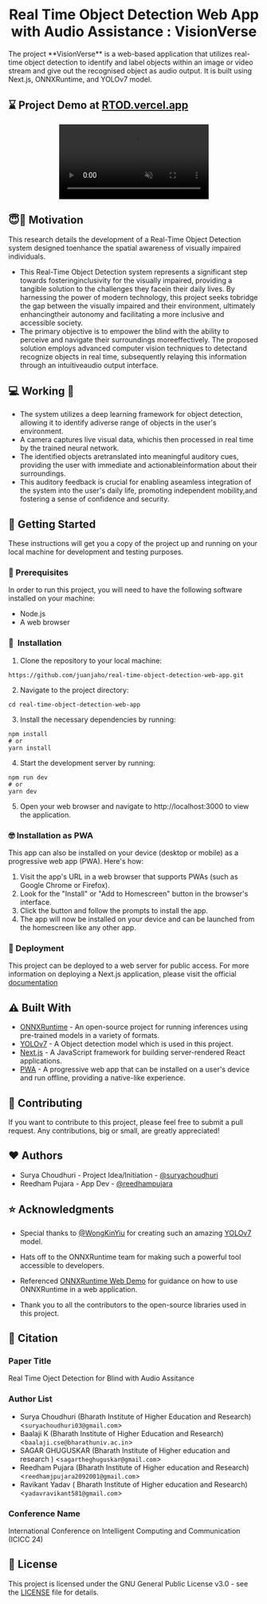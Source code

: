 <h1 align="center">Real Time Object Detection Web App with Audio Assistance : VisionVerse </h1>
The project **VisionVerse** is a web-based application that utilizes real-time object detection to identify and label objects within an image or video stream and give out the recognised object as audio output. It is built using Next.js, ONNXRuntime, and YOLOv7 model.

## :hourglass: Project Demo at [RTOD.vercel.app](https://real-time-object-detection-web-app-master.vercel.app/)
<div align="center" >
  <video autoplay loop muted
  src="https://user-images.githubusercontent.com/44163987/211734752-e354b590-0f55-465a-b783-504ed55d3ed3.mp4" alt="demo.mp4" >
  </video>
</div>

## :innocent::thought_balloon: Motivation
This research details the development of a Real-Time Object Detection system designed toenhance the spatial awareness of visually impaired individuals. 
- This Real-Time Object Detection system represents a significant step towards fosteringinclusivity for the visually impaired, providing a tangible solution to the challenges they facein their daily lives. By harnessing the power of modern technology, this project seeks tobridge the gap between the visually impaired and their environment, ultimately enhancingtheir autonomy and facilitating a more inclusive and accessible society.
- The primary objective is to empower the blind with the ability to perceive and navigate their surroundings moreeffectively. The proposed solution employs advanced computer vision techniques to detectand recognize objects in real time, subsequently relaying this information through an intuitiveaudio output interface.

## :computer: Working :abacus:
- The system utilizes a deep learning framework for object detection, allowing it to identify adiverse range of objects in the user's environment.
- A camera captures live visual data, whichis then processed in real time by the trained neural network.
- The identified objects aretranslated into meaningful auditory cues, providing the user with immediate and actionableinformation about their surroundings.
- This auditory feedback is crucial for enabling aseamless integration of the system into the user's daily life, promoting independent mobility,and fostering a sense of confidence and security.

## :dizzy: Getting Started
These instructions will get you a copy of the project up and running on your local machine for development and testing purposes.

### :key: Prerequisites
In order to run this project, you will need to have the following software installed on your machine:

- Node.js
- A web browser 

### 🚀&nbsp; Installation
1. Clone the repository to your local machine:
```
https://github.com/juanjaho/real-time-object-detection-web-app.git
```

2. Navigate to the project directory:
```
cd real-time-object-detection-web-app
```

3. Install the necessary dependencies by running:
```
npm install
# or 
yarn install
```

4. Start the development server by running:
```
npm run dev
# or
yarn dev
```

5. Open your web browser and navigate to http://localhost:3000 to view the application.

### :nerd_face: Installation as PWA

This app can also be installed on your device (desktop or mobile) as a progressive web app (PWA). Here's how:

1. Visit the app's URL in a web browser that supports PWAs (such as Google Chrome or Firefox).
2. Look for the "Install" or "Add to Homescreen" button in the browser's interface. 
3. Click the button and follow the prompts to install the app.
4. The app will now be installed on your device and can be launched from the homescreen like any other app.

### :robot: Deployment
This project can be deployed to a web server for public access. For more information on deploying a Next.js application, please visit the official [documentation](https://nextjs.org/docs/deployment/)


## :warning: Built With
- [ONNXRuntime](https://onnxruntime.ai/) - An open-source project for running inferences using pre-trained models in a variety of formats.
- [YOLOv7](https://github.com/WongKinYiu/yolov7) - A Object detection model which is used in this project.
- [Next.js](https://nextjs.org/) - A JavaScript framework for building server-rendered React applications.
- [PWA](https://developer.mozilla.org/en-US/docs/Web/Progressive_web_apps) - A progressive web app that can be installed on a user's device and run offline, providing a native-like experience.

## :handshake: Contributing
If you want to contribute to this project, please feel free to submit a pull request. Any contributions, big or small, are greatly appreciated!

## :heart: Authors
- Surya Choudhuri - Project Idea/Initiation - [@suryachoudhuri](https://github.com/Suryachoudhuri003)
- Reedham Pujara - App Dev -  [@reedhampujara](https://github.com/Reedham20)

## :star: Acknowledgments
- Special thanks to [@WongKinYiu](https://github.com/WongKinYiu) for creating such an amazing [YOLOv7](https://github.com/WongKinYiu/yolov7) model.

- Hats off to the ONNXRuntime team for making such a powerful tool accessible to developers.

- Referenced [ONNXRuntime Web Demo](https://github.com/microsoft/onnxruntime-web-demo) for guidance on how to use ONNXRuntime in a web application.

- Thank you to all the contributors to the open-source libraries used in this project.

## :bookmark_tabs: Citation
### Paper Title
Real Time Oject Detection for Blind with Audio Assitance
###  Author List
- Surya Choudhuri (Bharath Institute of Higher Education and Research) <`suryachoudhuri03@gmail.com`>
- Baalaji K (Bharath Institute of Higher Education and Research) <`baalaji.cse@bharathuniv.ac.in`>
- SAGAR GHUGUSKAR (Bharath Institute of Higher education and research ) <`sagartheghuguskar@gmail.com`>
- Reedham Pujara (Bharath Institute of Higher education and Research) <`reedhamjpujara2092001@gmail.com`>
- Ravikant Yadav ( Bharath Institute of Higher education and Research) <`yadavravikant581@gmail.com`>
### Conference Name
International Conference on Intelligent Computing and Communication (ICICC 24)

## :scroll: License
This project is licensed under the GNU General Public License v3.0 - see the [LICENSE](LICENSE.md) file for details.
